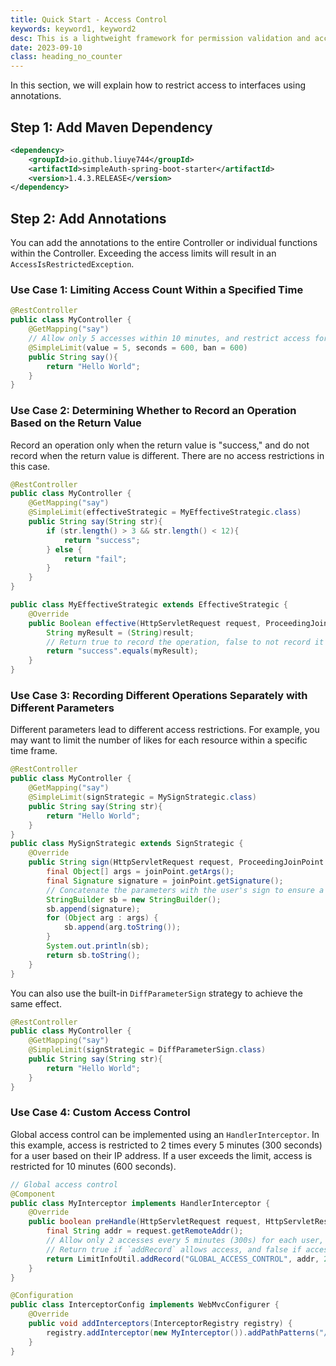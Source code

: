 ```yaml
---
title: Quick Start - Access Control
keywords: keyword1, keyword2
desc: This is a lightweight framework for permission validation and access control based on SpringBoot. It is suitable for lightweight and progressive projects.
date: 2023-09-10
class: heading_no_counter
---
```


In this section, we will explain how to restrict access to interfaces using annotations.

## Step 1: Add Maven Dependency
```xml
<dependency>
    <groupId>io.github.liuye744</groupId>
    <artifactId>simpleAuth-spring-boot-starter</artifactId>
    <version>1.4.3.RELEASE</version>
</dependency>
```

## Step 2: Add Annotations

You can add the annotations to the entire Controller or individual functions within the Controller. Exceeding the access limits will result in an `AccessIsRestrictedException`.

### Use Case 1: Limiting Access Count Within a Specified Time

```java
@RestController
public class MyController {
    @GetMapping("say")
    // Allow only 5 accesses within 10 minutes, and restrict access for 10 minutes if the limit is exceeded.
    @SimpleLimit(value = 5, seconds = 600, ban = 600)
    public String say(){
        return "Hello World";
    }
}
```

### Use Case 2: Determining Whether to Record an Operation Based on the Return Value

Record an operation only when the return value is "success," and do not record when the return value is different. There are no access restrictions in this case.

```java
@RestController
public class MyController {
    @GetMapping("say")
    @SimpleLimit(effectiveStrategic = MyEffectiveStrategic.class)
    public String say(String str){
        if (str.length() > 3 && str.length() < 12){
            return "success";
        } else {
            return "fail";
        }
    }
}

public class MyEffectiveStrategic extends EffectiveStrategic {
    @Override
    public Boolean effective(HttpServletRequest request, ProceedingJoinPoint joinPoint, Object result) {
        String myResult = (String)result;
        // Return true to record the operation, false to not record it
        return "success".equals(myResult);
    }
}
```

### Use Case 3: Recording Different Operations Separately with Different Parameters

Different parameters lead to different access restrictions. For example, you may want to limit the number of likes for each resource within a specific time frame.

```java
@RestController
public class MyController {
    @GetMapping("say")
    @SimpleLimit(signStrategic = MySignStrategic.class)
    public String say(String str){
        return "Hello World";
    }
}
public class MySignStrategic extends SignStrategic {
    @Override
    public String sign(HttpServletRequest request, ProceedingJoinPoint joinPoint) {
        final Object[] args = joinPoint.getArgs();
        final Signature signature = joinPoint.getSignature();
        // Concatenate the parameters with the user's sign to ensure a different parameter flag for each user
        StringBuilder sb = new StringBuilder();
        sb.append(signature);
        for (Object arg : args) {
            sb.append(arg.toString());
        }
        System.out.println(sb);
        return sb.toString();
    }
}
```
You can also use the built-in `DiffParameterSign` strategy to achieve the same effect.

```java
@RestController
public class MyController {
    @GetMapping("say")
    @SimpleLimit(signStrategic = DiffParameterSign.class)
    public String say(String str){
        return "Hello World";
    }
}
```

### Use Case 4: Custom Access Control

Global access control can be implemented using an `HandlerInterceptor`. In this example, access is restricted to 2 times every 5 minutes (300 seconds) for a user based on their IP address. If a user exceeds the limit, access is restricted for 10 minutes (600 seconds).

```java
// Global access control
@Component
public class MyInterceptor implements HandlerInterceptor {
    @Override
    public boolean preHandle(HttpServletRequest request, HttpServletResponse response, Object handler) throws Exception {
        final String addr = request.getRemoteAddr();
        // Allow only 2 accesses every 5 minutes (300s) for each user, and restrict access for 10 minutes (600s) if the limit is exceeded.
        // Return true if `addRecord` allows access, and false if access is restricted.
        return LimitInfoUtil.addRecord("GLOBAL_ACCESS_CONTROL", addr, 2, 300, 600);
    }
}

@Configuration
public class InterceptorConfig implements WebMvcConfigurer {
    @Override
    public void addInterceptors(InterceptorRegistry registry) {
        registry.addInterceptor(new MyInterceptor()).addPathPatterns("/*");
    }
}
```